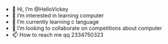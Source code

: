 - 👋 Hi, I’m @HelloVickey
- 👀 I’m interested in learning computer
- 🌱 I’m currently learning c language
- 💞️ I’m looking to collaborate on competitions about computer
- 📫 How to reach me qq 2334750323

<!---
HelloVickey/HelloVickey is a ✨ special ✨ repository because its `README.md` (this file) appears on your GitHub profile.
You can click the Preview link to take a look at your changes.
--->
